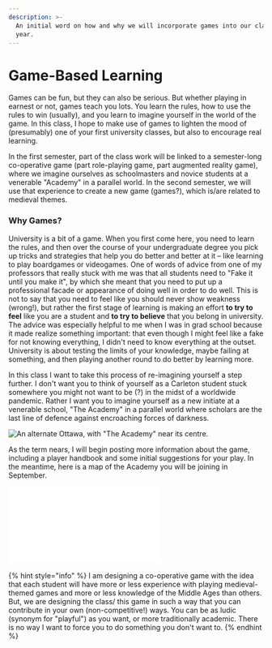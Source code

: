 ```yaml
---
description: >-
  An initial word on how and why we will incorporate games into our class this
  year.
---
```


# Game-Based Learning

Games can be fun, but they can also be serious. But whether playing in earnest or not, games teach you lots. You learn the rules, how to use the rules to win (usually), and you learn to imagine yourself in the world of the game. In this class, I hope to make use of games to lighten the mood of (presumably) one of your first university classes, but also to encourage real learning.&#x20;

In the first semester, part of the class work will be linked to a semester-long co-operative game (part role-playing game, part augmented reality game), where we imagine ourselves as schoolmasters and novice students at a venerable "Academy" in a parallel world. In the second semester, we will use that experience to create a new game (games?), which is/are related to medieval themes.&#x20;

### Why Games?

University is a bit of a game. When you first come here, you need to learn the rules, and then over the course of your undergraduate degree you pick up tricks and strategies that help you do better and better at it – like learning to play boardgames or videogames. One of words of advice from one of my professors that really stuck with me was that all students need to "Fake it until you make it", by which she meant that you need to put up a professional facade or appearance of doing well in order to do well. This is not to say that you need to feel like you should never show weakness (wrong!), but rather the first stage of learning is making an effort **to try to feel** like you are a student and **to try to believe** that you belong in university. The advice was especially helpful to me when I was in grad school because it made realize something important: that even though I might feel like a fake for not knowing everything, I didn't need to know everything at the outset. University is about testing the limits of your knowledge, maybe failing at something, and then playing another round to do better by learning more.

In this class I want to take this process of re-imagining yourself a step further. I don't want you to think of yourself as a Carleton student stuck somewhere you might not want to be (?) in the midst of a worldwide pandemic. Rather I want you to imagine yourself as a new initiate at a venerable school, "The Academy" in a parallel world where scholars are the last line of defence against encroaching forces of darkness.

![An alternate Ottawa, with "The Academy" near its centre.](<../../.gitbook/assets/The Academy - Ottawa.png>)

As the term nears, I will begin posting more information about the game, including a player handbook and some initial suggestions for your play. In the meantime, here is a map of the Academy you will be joining in September.&#x20;

![The Academy, depicted with modern scientifico-aesthetic accuracy. ](<../../.gitbook/assets/The Academy (with numbers and legend).pdf>)

{% hint style="info" %}
I am designing a co-operative game with the idea that each student will have more or less experience with playing medieval-themed games and more or less knowledge of the Middle Ages than others. But, we are designing the class/ this game in such a way that you can contribute in your own (non-competitive!) ways. You can be as ludic (synonym for "playful") as you want, or more traditionally academic. There is no way I want to force you to do something you don't want to.
{% endhint %}
